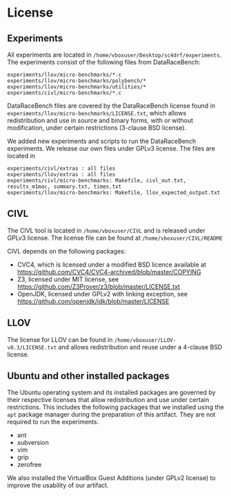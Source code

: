 # License

## Experiments

All experiments are located in `/home/vboxuser/Desktop/sc4drf/experiments`. The
experiments consist of the following files from DataRaceBench:

    experiments/llov/micro-benchmarks/*.c
    experiments/llov/micro-benchmarks/polybench/*
    experiments/llov/micro-benchmarks/utilities/*
    experiments/civl/micro-benchmarks/*.c

DataRaceBench files are covered by the DataRaceBench license found in
`experiments/llov/micro-benchmarks/LICENSE.txt`, which allows
redistribution and use in source and binary forms, with or without
modification, under certain restrictions (3-clause BSD license).

We added new experiments and scripts to run the DataRaceBench experiments.
We release our own files under GPLv3 license. The files are located in

    experiments/civl/extras : all files
    experiments/llov/extras : all files
    experiments/civl/micro-benchmarks: Makefile, civl_out.txt, results_m1mac, summary.txt, times.txt
    experiments/llov/micro-benchmarks: Makefile, llov_expected_output.txt

## CIVL

The CIVL tool is located in `/home/vboxuser/CIVL` and is released under GPLv3 license. 
The license file can be found at `/home/vboxuser/CIVL/README`

CIVL depends on the following packages:

 - CVC4, which is licensed under a modified BSD licence available at
   https://github.com/CVC4/CVC4-archived/blob/master/COPYING
 - Z3, licensed under MIT license, see
   https://github.com/Z3Prover/z3/blob/master/LICENSE.txt
 - OpenJDK, licensed under GPLv2 with linking exception, see
   https://github.com/openjdk/jdk/blob/master/LICENSE

## LLOV

The license for LLOV can be found in `/home/vboxuser/LLOV-v0.3/LICENSE.txt` and
allows redistribution and reuse under a 4-clause BSD license.

## Ubuntu and other installed packages
The Ubuntu operating system and its installed packages are governed by
their respective licenses that allow redistribution and use under
certain restrictions. This includes the following packages that we installed
using the `apt` package manager during the preparation of this artifact.
They are not required to run the experiments.

 - ant
 - subversion
 - vim
 - grip
 - zerofree

We also installed the VirtualBox Guest Additions (under GPLv2 license) to
improve the usability of our artifact.

